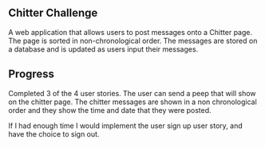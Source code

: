 ## Chitter Challenge

A web application that allows users to post messages onto a Chitter page. The page is sorted in non-chronological order. The messages are stored on a database and is updated as users input their messages.

## Progress

Completed 3 of the 4 user stories. The user can send a peep that will show on the chitter page. The chitter messages are shown in a non chronological order and they show the time and date that they were posted.

If I had enough time I would implement the user sign up user story, and have the choice to sign out.
